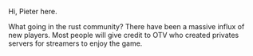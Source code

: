 Hi, Pieter here.

What going in the rust community? There have been a massive influx of new players.
Most people will give credit to OTV who created privates servers for streamers
to enjoy the game.
